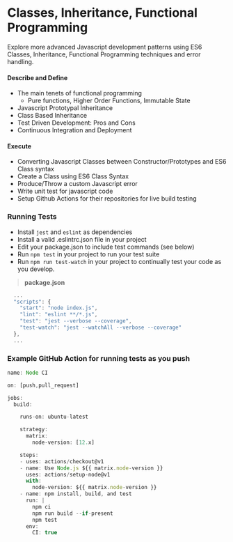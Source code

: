 # Classes, Inheritance, Functional Programming

Explore more advanced Javascript development patterns using ES6 Classes, Inheritance, Functional Programming techniques and error handling.

#### Describe and Define

- The main tenets of functional programming
  - Pure functions, Higher Order Functions, Immutable State
- Javascript Prototypal Inheritance
- Class Based Inheritance
- Test Driven Development: Pros and Cons
- Continuous Integration and Deployment

#### Execute

- Converting Javascript Classes between Constructor/Prototypes and ES6 Class syntax
- Create a Class using ES6 Class Syntax
- Produce/Throw a custom Javascript error
- Write unit test for javascript code
- Setup Github Actions for their repositories for live build testing


### Running Tests

- Install `jest` and `eslint` as dependencies
- Install a valid .eslintrc.json file in your project
- Edit your package.json to include test commands (see below)
- Run `npm test` in your project to run your test suite
- Run `npm run test-watch` in your project to continually test your code as you develop.

> **package.json**

```javascript
  ...
  "scripts": {
    "start": "node index.js",
    "lint": "eslint **/*.js",
    "test": "jest --verbose --coverage",
    "test-watch": "jest --watchAll --verbose --coverage"
  },
  ...
```

### Example GitHub Action for running tests as you push

``` javascript
name: Node CI

on: [push,pull_request]

jobs:
  build:

    runs-on: ubuntu-latest

    strategy:
      matrix:
        node-version: [12.x]

    steps:
    - uses: actions/checkout@v1
    - name: Use Node.js ${{ matrix.node-version }}
      uses: actions/setup-node@v1
      with:
        node-version: ${{ matrix.node-version }}
    - name: npm install, build, and test
      run: |
        npm ci
        npm run build --if-present
        npm test
      env:
        CI: true
```
